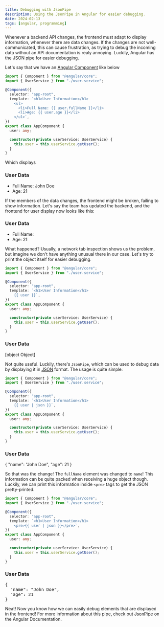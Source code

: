 ```yaml
---
title: Debugging with JsonPipe
description: Using the JsonPipe in Angular for easier debugging.
date: 2024-02-13
tags: [angular, programming]
---
```


Whenever a backend API changes, the frontend must adapt to display information, whenever there are data changes. If the changes are not well-communicated, this can cause frustration, as trying to debug the incoming data without an API documentation is realy annoying. Luckily, Angular has the JSON pipe for easier debugging.

Let's say that we have an [Angular Component](https://angular.io/guide/component-overview) like below

```typescript
import { Component } from "@angular/core";
import { UserService } from "./user.service";

@Component({
  selector: "app-root",
  template: `<h1>User Information</h1>
    <ul>
      <li>Full Name: {{ user.fullName }}</li>
      <li>Age: {{ user.age }}</li>
    </ul>`,
})
export class AppComponent {
  user: any;

  constructor(private userService: UserService) {
    this.user = this.userService.getUser();
  }
}
```

Which displays

<div class="flex flex-col items-center">

### User Data

- Full Name: John Doe
- Age: 21

</div>

If the members of the data changes, the frontend might be broken, failing to show information. Let's say the team has updated the backend, and the frontend for user display now looks like this:

<div class="flex flex-col items-center">

### User Data

- Full Name:
- Age: 21

</div>

What happened? Usually, a network tab inspection shows us the problem, but imagine we don't have anything unusual there in our case. Let's try to print the object itself for easier debugging.

```typescript
import { Component } from "@angular/core";
import { UserService } from "./user.service";

@Component({
  selector: "app-root",
  template: `<h1>User Information</h1>
    {{ user }}`,
})
export class AppComponent {
  user: any;

  constructor(private userService: UserService) {
    this.user = this.userService.getUser();
  }
}
```

<div class="flex flex-col items-center">

### User Data

[object Object]

</div>

Not quite useful. Luckily, there's `JsonPipe`, which can be used to debug data by displaying it in [JSON](https://developer.mozilla.org/en-US/docs/Learn/JavaScript/Objects/JSON) format. The usage is quite simple:

```typescript
import { Component } from "@angular/core";
import { UserService } from "./user.service";

@Component({
  selector: "app-root",
  template: `<h1>User Information</h1>
    {{ user | json }}`,
})
export class AppComponent {
  user: any;

  constructor(private userService: UserService) {
    this.user = this.userService.getUser();
  }
}
```

<div class="flex flex-col items-center">

### User Data

{ "name": "John Doe", "age": 21 }

</div>

So that was the change! The `fullName` element was changed to `name`! This information can be quite packed when receiving a huge object though. Luckily, we can print this information inside `<pre>` tags to get the JSON pretty-printed.

```typescript
import { Component } from "@angular/core";
import { UserService } from "./user.service";

@Component({
  selector: "app-root",
  template: `<h1>User Information</h1>
    <pre>{{ user | json }}</pre>`,
})
export class AppComponent {
  user: any;

  constructor(private userService: UserService) {
    this.user = this.userService.getUser();
  }
}
```

<div class="flex flex-col items-center">

### User Data

<pre>
{
  "name": "John Doe",
  "age": 21
}
</pre>

</div>

Neat! Now you know how we can easily debug elements that are displayed in the frontend! For more information about this pipe, check out [JsonPipe](https://angular.io/api/common/JsonPipe) on the Angular Documentation.
